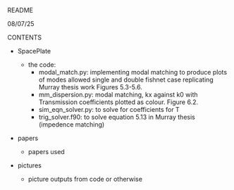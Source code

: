 README

08/07/25

CONTENTS
- SpacePlate
  - the code:
      - modal_match.py: implementing modal matching to produce plots of modes allowed single and double fishnet case
                            replicating Murray thesis work Figures 5.3-5.6.
      - mm_dispersion.py: modal matching, kx against k0 with Transmission coefficients plotted as colour. Figure 6.2.
      - sim_eqn_solver.py: to solve for coefficients for T
      - trig_solver.f90: to solve equation 5.13 in Murray thesis (impedence matching)
   
- papers
  - papers used

- pictures
    - picture outputs from code or otherwise
